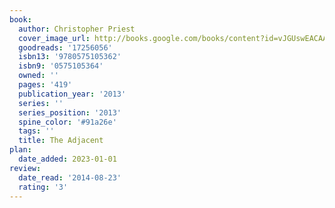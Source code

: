 ```yaml
---
book:
  author: Christopher Priest
  cover_image_url: http://books.google.com/books/content?id=vJGUswEACAAJ&printsec=frontcover&img=1&zoom=1&source=gbs_api
  goodreads: '17256056'
  isbn13: '9780575105362'
  isbn9: '0575105364'
  owned: ''
  pages: '419'
  publication_year: '2013'
  series: ''
  series_position: '2013'
  spine_color: '#91a26e'
  tags: ''
  title: The Adjacent
plan:
  date_added: 2023-01-01
review:
  date_read: '2014-08-23'
  rating: '3'
---
```

